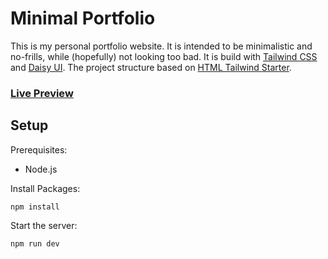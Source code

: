 # Minimal Portfolio

This is my personal portfolio website. It is intended to be minimalistic and no-frills, while (hopefully) not looking too bad. It is build with [Tailwind CSS](https://github.com/tailwindlabs/tailwindcss) and [Daisy UI](https://github.com/saadeghi/daisyui). The project structure based on [HTML Tailwind Starter](https://github.com/rebelchris/HTML-Tailwind-Starter).

### [Live Preview](https://maxschneider.dev)

## Setup

Prerequisites:

- Node.js

Install Packages:
```
npm install
```

Start the server:
```
npm run dev
```